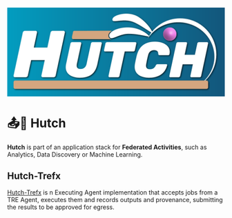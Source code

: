 ![Hutch](https://raw.githubusercontent.com/HDRUK/hutch/main/assets/Hutch%20splash%20bg.svg)

# 📤🐇 Hutch

**Hutch** is part of an application stack for **Federated Activities**, such as Analytics, Data Discovery or Machine Learning.

## Hutch-Trefx 
[Hutch-Trefx](https://github.com/Health-Informatics-UoN/hutch-trefx/tree/main) is n Executing Agent implementation that accepts jobs from a TRE Agent, executes them and records outputs and provenance, submitting the results to be approved for egress.
